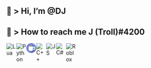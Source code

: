 🍝 > Hi, I’m @DJ
-----------
🦜 > How to reach me J (Troll)#4200
-----------
<img align="left" alt="Lua" width="26px" src="https://upload.wikimedia.org/wikipedia/commons/thumb/c/cf/Lua-Logo.svg/1200px-Lua-Logo.svg.png">
<img align="left" alt="Python" width="26px" src="https://upload.wikimedia.org/wikipedia/commons/thumb/0/0a/Python.svg/768px-Python.svg.png">
<img align="left" alt="Java" width="26px" src="https://raw.githubusercontent.com/Discord4J/discord4j-web/master/public/logo.svg?sanitize=true">
<img align="left" alt="C++" width="26px" src="https://upload.wikimedia.org/wikipedia/commons/thumb/1/18/ISO_C%2B%2B_Logo.svg/1200px-ISO_C%2B%2B_Logo.svg.png">
<img align="left" alt="JS" width="26px" src="https://html5hive.org/wp-content/uploads/2014/06/js_800x800.jpg">
<img align="left" alt="C#" width="26px" src="https://fwangzones.com/wp-content/uploads/2020/08/C.png">
<img align="left" alt="Roblox" width="26px" src="https://devforum.roblox.com/uploads/default/original/4X/0/e/e/0eeeb19633422b1241f4306419a0f15f39d58de9.png">
